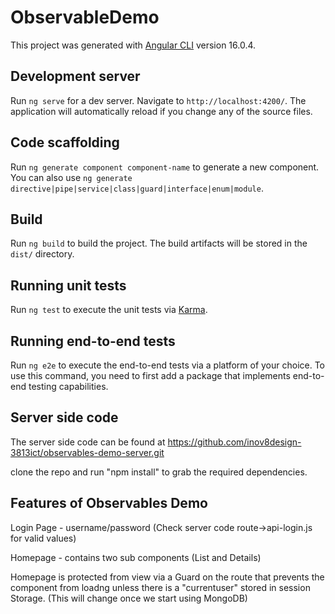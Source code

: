 # ObservableDemo

This project was generated with [Angular CLI](https://github.com/angular/angular-cli) version 16.0.4.

## Development server

Run `ng serve` for a dev server. Navigate to `http://localhost:4200/`. The application will automatically reload if you change any of the source files.

## Code scaffolding

Run `ng generate component component-name` to generate a new component. You can also use `ng generate directive|pipe|service|class|guard|interface|enum|module`.

## Build

Run `ng build` to build the project. The build artifacts will be stored in the `dist/` directory.

## Running unit tests

Run `ng test` to execute the unit tests via [Karma](https://karma-runner.github.io).

## Running end-to-end tests

Run `ng e2e` to execute the end-to-end tests via a platform of your choice. To use this command, you need to first add a package that implements end-to-end testing capabilities.

## Server side code
The server side code can be found at https://github.com/inov8design-3813ict/observables-demo-server.git

clone the repo and run "npm install" to grab the required dependencies.

## Features of Observables Demo
Login Page - username/password (Check server code route->api-login.js for valid values)

Homepage  - contains two sub components (List and Details)

Homepage is protected from view via a Guard on the route that prevents the component from loadng unless there is a "currentuser" stored in session Storage. (This will change once we start using MongoDB)

